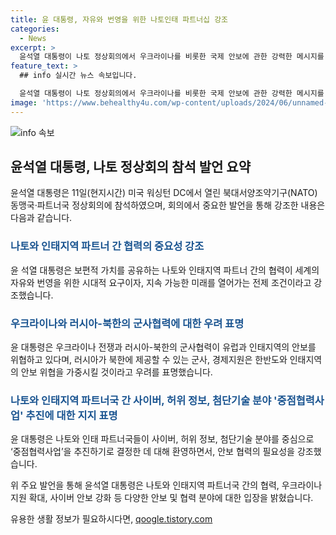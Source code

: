 ```yaml
---
title: 윤 대통령, 자유와 번영을 위한 나토인태 파트너십 강조
categories:
  - News
excerpt: >
  윤석열 대통령이 나토 정상회의에서 우크라이나를 비롯한 국제 안보에 관한 강력한 메시지를 전달했습니다. 그는 나토와 인태 파트너 국가들 간의 협력을 강조하며, 러시아와 북한의 군사 관련 우려를 지적했습니다. 또한, 사이버안보와 AI 분야에서도 협력을 다짐하며, 나토와의 강화된 협력을 통해 안보와 번영의 미래를 열어가기를 바랐습니다. 윤 대통령의 강력한 메시지와 국제 협력 다짐이 주목받을 전망입니다.
feature_text: >
  ## info 실시간 뉴스 속보입니다.

  윤석열 대통령이 나토 정상회의에서 우크라이나를 비롯한 국제 안보에 관한 강력한 메시지를 전달했습니다. 그는 나토와 인태 파트너 국가들 간의 협력을 강조하며, 러시아와 북한의 군사 관련 우려를 지적했습니다. 또한, 사이버안보와 AI 분야에서도 협력을 다짐하며, 나토와의 강화된 협력을 통해 안보와 번영의 미래를 열어가기를 바랐습니다. 윤 대통령의 강력한 메시지와 국제 협력 다짐이 주목받을 전망입니다.
image: 'https://www.behealthy4u.com/wp-content/uploads/2024/06/unnamed-file.png'
---
```


<p><img src="https://www.behealthy4u.com/wp-content/uploads/2024/06/unnamed-file.png" alt="info 속보" /></p>

<h2 data-ke-size="size26">윤석열 대통령, 나토 정상회의 참석 발언 요약</h2>

<p data-ke-size="size16"></p>

<p>윤석열 대통령은 11일(현지시간) 미국 워싱턴 DC에서 열린 북대서양조약기구(NATO) 동맹국·파트너국 정상회의에 참석하였으며, 회의에서 중요한 발언을 통해 강조한 내용은 다음과 같습니다.</p>

<h3><b><span style="color: #1a5490;">나토와 인태지역 파트너 간 협력의 중요성 강조</span></b></h3>

<p>윤 석열 대통령은 보편적 가치를 공유하는 나토와 인태지역 파트너 간의 협력이 세계의 자유와 번영을 위한 시대적 요구이자, 지속 가능한 미래를 열어가는 전제 조건이라고 강조했습니다.</p>

<h3><b><span style="color: #1a5490;">우크라이나와 러시아-북한의 군사협력에 대한 우려 표명</span></b></h3>

<p>윤 대통령은 우크라이나 전쟁과 러시아-북한의 군사협력이 유럽과 인태지역의 안보를 위협하고 있다며, 러시아가 북한에 제공할 수 있는 군사, 경제지원은 한반도와 인태지역의 안보 위협을 가중시킬 것이라고 우려를 표명했습니다.</p>

<h3><b><span style="color: #1a5490;">나토와 인태지역 파트너국 간 사이버, 허위 정보, 첨단기술 분야 '중점협력사업' 추진에 대한 지지 표명</span></b></h3>

<p>윤 대통령은 나토와 인태 파트너국들이 사이버, 허위 정보, 첨단기술 분야를 중심으로 ‘중점협력사업’을 추진하기로 결정한 데 대해 환영하면서, 안보 협력의 필요성을 강조했습니다.</p>

<p>위 주요 발언을 통해 윤석열 대통령은 나토와 인태지역 파트너국 간의 협력, 우크라이나 지원 확대, 사이버 안보 강화 등 다양한 안보 및 협력 분야에 대한 입장을 밝혔습니다.</p>
유용한 생활 정보가 필요하시다면, <a href="https://qoogle.tistory.com" rel="dofollow">qoogle.tistory.com</a>


